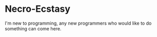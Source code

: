 # Necro-Ecstasy
I'm new to programming, any new programmers who would like to do something can come here.
